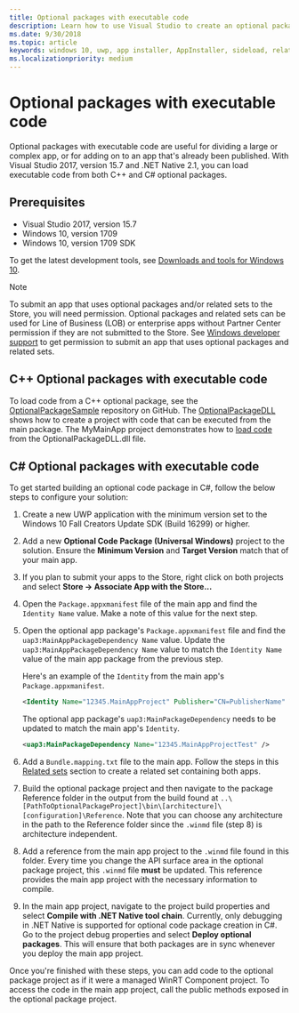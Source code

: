 ```yaml
---
title: Optional packages with executable code
description: Learn how to use Visual Studio to create an optional package with executable code.
ms.date: 9/30/2018
ms.topic: article
keywords: windows 10, uwp, app installer, AppInstaller, sideload, related set, optional packages
ms.localizationpriority: medium
---
```

# Optional packages with executable code
 
Optional packages with executable code are useful for dividing a large or complex app, or for adding on to an app that's already been published. With Visual Studio 2017, version 15.7 and .NET Native 2.1, you can load executable code from both C++ and C# optional packages.

## Prerequisites
- Visual Studio 2017, version 15.7
- Windows 10, version 1709
- Windows 10, version 1709 SDK

To get the latest development tools, see [Downloads and tools for Windows 10](https://developer.microsoft.com/windows/downloads). 

> [!NOTE]
> To submit an app that uses optional packages and/or related sets to the Store, you will need permission. Optional packages and related sets can be used for Line of Business (LOB) or enterprise apps without Partner Center permission if they are not submitted to the Store. See [Windows developer support](https://developer.microsoft.com/windows/support) to get permission to submit an app that uses optional packages and related sets.

## C++ Optional packages with executable code

To load code from a C++ optional package, see the [OptionalPackageSample](https://github.com/AppInstaller/OptionalPackageSample) repository on GitHub. The [OptionalPackageDLL](https://github.com/AppInstaller/OptionalPackageSample/tree/master/OptionalPackageDLL) shows how to create a project with code that can be executed from the main package. The MyMainApp project demonstrates how to [load code](https://github.com/AppInstaller/OptionalPackageSample/blob/bf6b4915ff1f3b8abfdaacb1ad9e77184c49fe18/MyMainApp/MainPage.xaml.cpp#L182) from the OptionalPackageDLL.dll file.

## C# Optional packages with executable code

To get started building an optional code package in C#, follow the below steps to configure your solution:

1. Create a new UWP application with the minimum version set to the Windows 10 Fall Creators Update SDK (Build 16299) or higher.

2. Add a new **Optional Code Package (Universal Windows)** project to the solution. Ensure the **Minimum Version** and **Target Version** match that of your main app.

3. If you plan to submit your apps to the Store, right click on both projects and select **Store -> Associate App with the Store...**

4. Open the `Package.appxmanifest` file of the main app and find the `Identity Name` value. Make a note of this value for the next step.

5. Open the optional app package's `Package.appxmanifest` file and find the `uap3:MainAppPackageDependency Name` value. Update the `uap3:MainAppPackageDependency Name` value to match the `Identity Name` value of the main app package from the previous step. 

    Here's an example of the `Identity` from the main app's `Package.appxmanifest`.
    ```XML
    <Identity Name="12345.MainAppProject" Publisher="CN=PublisherName" Version="1.0.0.0" />
    ```

    The optional app package's `uap3:MainPackageDependency` needs to be updated to match the main app's `Identity`.
    ```XML
    <uap3:MainPackageDependency Name="12345.MainAppProjectTest" />
    ```

6. Add a `Bundle.mapping.txt` file to the main app. Follow the steps in this [Related sets](https://docs.microsoft.com/windows/uwp/packaging/optional-packages#related-sets) section to create a related set containing both apps. 

7. Build the optional package project and then navigate to the package Reference folder in the output from the build found at `..\[PathToOptionalPackageProject]\bin\[architecture]\[configuration]\Reference`. Note that you can choose any architecture in the path to the Reference folder since the `.winmd` file (step 8) is architecture independent.

8. Add a reference from the main app project to the `.winmd` file found in this folder. Every time you change the API surface area in the optional package project, this `.winmd` file **must** be updated. This reference provides the main app project with the necessary information to compile.

9. In the main app project, navigate to the project build properties and select **Compile with .NET Native tool chain**. Currently, only debugging in .NET Native is supported for optional code package creation in C#. Go to the project debug properties and select **Deploy optional packages**. This will ensure that both packages are in sync whenever you deploy the main app project.

Once you're finished with these steps, you can add code to the optional package project as if it were a managed WinRT Component project. To access the code in the main app project, call the public methods exposed in the optional package project.